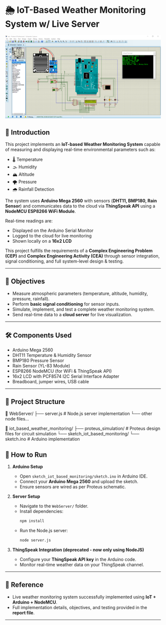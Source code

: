 # 🌦️ IoT-Based Weather Monitoring System w/ Live Server

<p align="center">
  <img src="https://github.com/haider-sama/IoT-Based-Weather-Monitoring-System-w-a-Live-Server-/blob/main/screenshots/proteus.png" alt="IoT Weather Monitoring" width="600"/>
</p>

## 📖 Introduction
This project implements an **IoT-based Weather Monitoring System** capable of measuring and displaying real-time environmental parameters such as:  
- 🌡️ Temperature  
- 🌫️ Humidity  
- 🏔️ Altitude  
- 🌪️ Pressure  
- 🌧️ Rainfall Detection  

The system uses **Arduino Mega 2560** with sensors (**DHT11, BMP180, Rain Sensor**) and communicates data to the cloud via **ThingSpeak API** using a **NodeMCU ESP8266 WiFi Module**.  

Real-time readings are:  
- Displayed on the Arduino Serial Monitor  
- Logged to the cloud for live monitoring  
- Shown locally on a **16x2 LCD**  

This project fulfills the requirements of a **Complex Engineering Problem (CEP)** and **Complex Engineering Activity (CEA)** through sensor integration, signal conditioning, and full system-level design & testing.  

---

## 🎯 Objectives
- Measure atmospheric parameters (temperature, altitude, humidity, pressure, rainfall).  
- Perform **basic signal conditioning** for sensor inputs.  
- Simulate, implement, and test a complete weather monitoring system.  
- Send real-time data to a **cloud server** for live visualization.  

---

## 🛠️ Components Used
- Arduino Mega 2560  
- DHT11 Temperature & Humidity Sensor  
- BMP180 Pressure Sensor  
- Rain Sensor (YL-83 Module)  
- ESP8266 NodeMCU (for WiFi & ThingSpeak API)  
- 16x2 LCD with PCF8574 I2C Serial Interface Adapter  
- Breadboard, jumper wires, USB cable  

---

## 📂 Project Structure

📁 WebServer/
├── server.js # Node.js server implementation
└── other node files...

📁 iot_based_weather_monitoring/
├── proteus_simulation/ # Proteus design files for circuit simulation
└── sketch_iot_based_monitoring/
└── sketch.ino # Arduino implementation

## 🚀 How to Run
1. **Arduino Setup**  
   - Open `sketch_iot_based_monitoring/sketch.ino` in Arduino IDE.  
   - Connect your **Arduino Mega 2560** and upload the sketch.  
   - Ensure sensors are wired as per Proteus schematic.  

2. **Server Setup**  
   - Navigate to the `WebServer/` folder.  
   - Install dependencies:  
     ```bash
     npm install
     ```  
   - Run the Node.js server:  
     ```bash
     node server.js
     ```  

3. **ThingSpeak Integration (deprecated - now only using NodeJS)**
   - Configure your **ThingSpeak API key** in the Arduino code.  
   - Monitor real-time weather data on your ThingSpeak channel.  

---

## 📌 Reference
- Live weather monitoring system successfully implemented using **IoT + Arduino + NodeMCU**.  
- Full implementation details, objectives, and testing provided in the **report file**.  

---
